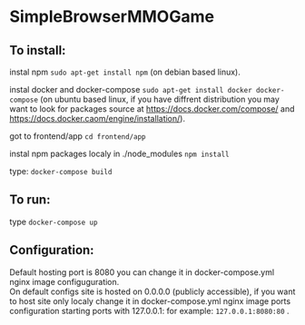 # SimpleBrowserMMOGame

## To install:
instal npm `sudo apt-get install npm` (on debian based linux).  
  
instal docker and docker-compose  `sudo apt-get install docker docker-compose` (on ubuntu based linux, if you have diffrent distribution you may want to look for packages source at https://docs.docker.com/compose/ and https://docs.docker.caom/engine/installation/).  
  
got to frontend/app `cd frontend/app`  
  
instal npm packages localy in ./node_modules `npm install` 
  
type: `docker-compose build`   
  

## To run:
type `docker-compose up`

  
## Configuration:
Default hosting port is 8080 you can change it in docker-compose.yml nginx image configuguration.  
On default configs site is hosted on 0.0.0.0 (publicly accessible), if you want to host site only localy change it in docker-compose.yml nginx image ports configuration starting ports with 127.0.0.1: for example: `127.0.0.1:8080:80` . 
